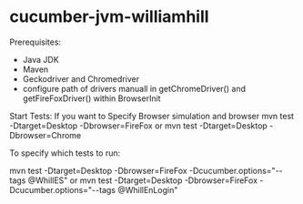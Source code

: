 cucumber-jvm-williamhill
=====================

Prerequisites:
- Java JDK
- Maven
- Geckodriver and Chromedriver
- configure path of drivers manuall in getChromeDriver() and getFireFoxDriver() within BrowserInit

Start Tests:
If you want to Specify Browser simulation and browser
 mvn test -Dtarget=Desktop -Dbrowser=FireFox
 or
 mvn test -Dtarget=Desktop -Dbrowser=Chrome

 To specify which tests to run:

 mvn test -Dtarget=Desktop -Dbrowser=FireFox -Dcucumber.options="--tags @WhillES"
 or
 mvn test -Dtarget=Desktop -Dbrowser=FireFox -Dcucumber.options="--tags @WhillEnLogin"